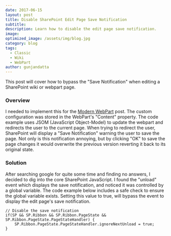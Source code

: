 ```yaml
---
date: 2017-06-15
layout: post
title: Disable SharePoint Edit Page Save Notification
subtitle:
description: Learn how to disable the edit page save notification.
image:
optimized_image: /assets/img/blog.jpg
category: blog
tags:
  - Classic
  - Wiki
  - WebPart
author: gunjandatta
---
```


This post will cover how to bypass the "Save Notification" when editing a SharePoint wiki or webpart page.

### Overview

I needed to implement this for the [Modern WebPart](https://dattabase.com/blog/sharepoint-2013-modern-webpart) post. The custom configuration was stored in the WebPart's "Content" property. The code example uses JSOM (JavaScript Object-Model) to update the webpart and redirects the user to the current page. When trying to redirect the user, SharePoint will display a "Save Notification" warning the user to save the page. Not only is this notification annoying, but by clicking "OK" to save the page changes it would overwrite the previous version reverting it back to its original state.

### Solution

After searching google for quite some time and finding no answers, I decided to dig into the core SharePoint JavaScript. I found the "unload" event which displays the save notification, and noticed it was controlled by a global variable. The code example below includes a safe check to ensure the global variable exists. Setting this value to true, will bypass the event to display the edit page's save notification.

```
// Disable the save notification
if(SP && SP.Ribbon && SP.Ribbon.PageState && SP.Ribbon.PageState.PageStateHandler) {
    SP.Ribbon.PageState.PageStateHandler.ignoreNextUnload = true;
}
```